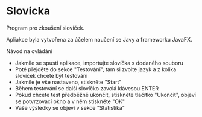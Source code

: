 # Slovicka
Program pro zkoušení slovíček.

Apliakce byla vytvořena za účelem naučení se Javy a frameworku JavaFX.

Návod na ovládání
 - Jakmile se spustí aplikace, importujte slovíčka s dodaného souboru
 - Poté přejděte do sekce "Testování", tam si zvolte jazyk a z kolika slovíček chcete být testováni
 - Jakmile je vše nastaveno, stiskněte "Start"
 - Během testování se další slovíčko zavolá klávesou ENTER
 - Pokud chcete test předběžně ukončit, stiskněte tlačítko "Ukončit", objeví se potvrzovací okno a v něm stiskněte "OK"
 - Vaše výsledky se objeví v sekce "Statistika"

